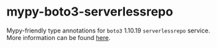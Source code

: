 # mypy-boto3-serverlessrepo

Mypy-friendly type annotations for `boto3` 1.10.19 `serverlessrepo` service.
More information can be found [here](https://github.com/vemel/mypy_boto3).